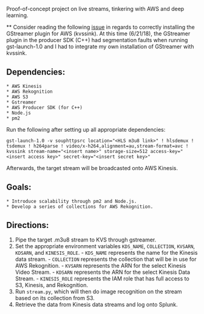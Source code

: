 Proof-of-concept project on live streams, tinkering with AWS and deep learning.

** Consider reading the following [issue](https://github.com/awslabs/amazon-kinesis-video-streams-producer-sdk-cpp/issues/92) in regards to correctly installing the GStreamer plugin for AWS (kvssink). At this time (6/21/18), the GStreamer plugin in the producer SDK (C++) had segmentation faults when running gst-launch-1.0 and I had to integrate my own installation of GStreamer with kvssink.

## Dependencies:
    * AWS Kinesis
    * AWS Rekognition
    * AWS S3
    * Gstreamer
    * AWS Producer SDK (for C++)
    * Node.js
    * pm2

Run the following after setting up all appropriate dependencies:

`gst-launch-1.0 -v souphttpsrc location="<HLS m3u8 link>" ! hlsdemux ! tsdemux ! h264parse ! video/x-h264,alignment=au,stream-format=avc ! kvssink stream-name="<insert name>" storage-size=512 access-key="<insert access key>" secret-key="<insert secret key>"`

Afterwards, the target stream will be broadcasted onto AWS Kinesis.

## Goals:
    * Introduce scalability through pm2 and Node.js.
    * Develop a series of collections for AWS Rekognition.

## Directions:
1. Pipe the target .m3u8 stream to KVS through gstreamer.
2. Set the appropriate environment variables `KDS_NAME`, `COLLECTION`, `KVSARN`, `KDSARN`, and `KINESIS_ROLE`.
        - `KDS_NAME` represents the name for the Kinesis data stream.
        - `COLLECTION` represents the collection that will be in use for AWS Rekognition.
        - `KVSARN` represents the ARN for the select Kinesis Video Stream.
        - `KDSARN` represents the ARN for the select Kinesis Data Stream.
        - `KINESIS_ROLE` represents the IAM role that has full access to S3, Kinesis, and Rekognition.
3. Run `stream.py`, which will then do image recognition on the stream based on its collection from S3.
4. Retrieve the data from Kinesis data streams and log onto Splunk.


